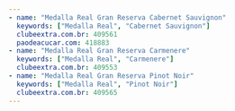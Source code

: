 ```yaml
---
- name: "Medalla Real Gran Reserva Cabernet Sauvignon"
  keywords: ["Medalla Real", "Cabernet Sauvignon"]
  clubeextra.com.br: 409561
  paodeacucar.com: 418883
- name: "Medalla Real Gran Reserva Carmenere"
  keywords: ["Medalla Real", "Carmenere"]
  clubeextra.com.br: 409553
- name: "Medalla Real Gran Reserva Pinot Noir"
  keywords: ["Medalla Real", "Pinot Noir"]
  clubeextra.com.br: 409565
---
```

